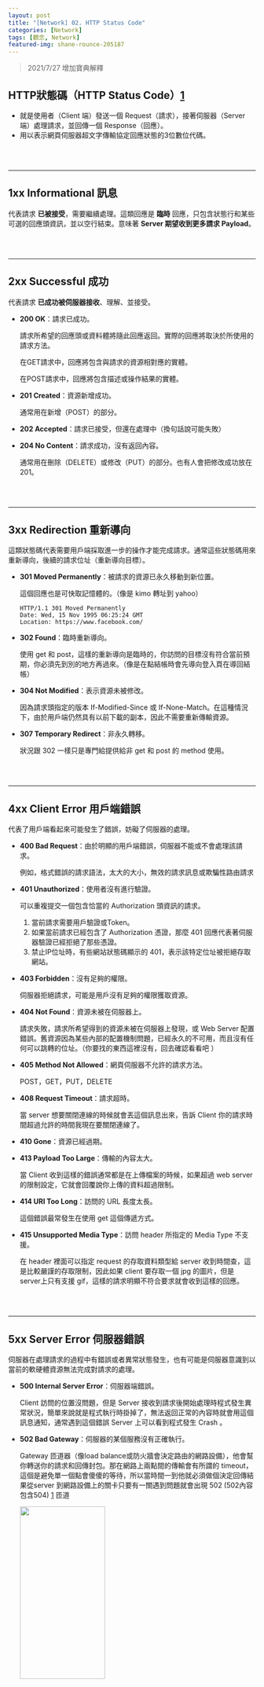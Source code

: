 ```yaml
---
layout: post
title: "[Network] 02. HTTP Status Code"
categories: [Network]
tags: [觀念, Network]
featured-img: shane-rounce-205187
---
```


> 2021/7/27 增加寶典解釋

## HTTP狀態碼（HTTP Status Code）[1](https://zh.wikipedia.org/wiki/HTTP%E7%8A%B6%E6%80%81%E7%A0%81)
- 就是使用者（Client 端）發送一個 Request（請求），接著伺服器（Server 端）處理請求，並回傳一個 Response（回應）。
- 用以表示網頁伺服器超文字傳輸協定回應狀態的3位數位代碼。

<br/><br/>

***

## 1xx Informational 訊息
代表請求 **已被接受**，需要繼續處理。這類回應是 **臨時** 回應，只包含狀態行和某些可選的回應頭資訊，並以空行結束。意味著 **Server 期望收到更多請求 Payload**。

<br/><br/>

***

## 2xx Successful 成功

代表請求 **已成功被伺服器接收**、理解、並接受。

- **200 OK**：請求已成功。

    請求所希望的回應頭或資料體將隨此回應返回。實際的回應將取決於所使用的請求方法。

    在GET請求中，回應將包含與請求的資源相對應的實體。
    
    在POST請求中，回應將包含描述或操作結果的實體。

- **201 Created**：資源新增成功。

    通常用在新增（POST）的部分。

- **202 Accepted**：請求已接受，但還在處理中（換句話說可能失敗）

- **204 No Content**：請求成功，沒有返回內容。

    通常用在刪除（DELETE）或修改（PUT）的部分。也有人會把修改成功放在 201。

<br/><br/>

***

## 3xx Redirection 重新導向

這類狀態碼代表需要用戶端採取進一步的操作才能完成請求。通常這些狀態碼用來重新導向，後續的請求位址（重新導向目標）。

- **301 Moved Permanently**：被請求的資源已永久移動到新位置。

    這個回應也是可快取記憶體的。（像是 kimo 轉址到️ yahoo）
    
    ```
    HTTP/1.1 301 Moved Permanently
    Date: Wed, 15 Nov 1995 06:25:24 GMT
    Location: https://www.facebook.com/
    ```

- **302 Found**：臨時重新導向。

    使用 get 和 post，這樣的重新導向是臨時的，你訪問的目標沒有符合當前預期，你必須先到別的地方再過來。（像是在點結帳時會先導向登入頁在導回結帳）

- **304 Not Modified**：表示資源未被修改。

    因為請求頭指定的版本 If-Modified-Since 或 If-None-Match。在這種情況下，由於用戶端仍然具有以前下載的副本，因此不需要重新傳輸資源。

- **307 Temporary Redirect**：非永久轉移。

    狀況跟 302 一樣只是專門給提供給非 get 和 post 的 method 使用。

<br/><br/>

***

## 4xx Client Error 用戶端錯誤

代表了用戶端看起來可能發生了錯誤，妨礙了伺服器的處理。

- **400 Bad Request**：由於明顯的用戶端錯誤，伺服器不能或不會處理該請求。
    
    例如，格式錯誤的請求語法，太大的大小，無效的請求訊息或欺騙性路由請求

- **401 Unauthorized**：使用者沒有進行驗證。

    可以重複提交一個包含恰當的 Authorization 頭資訊的請求。
    
    1. 當前請求需要用戶驗證或Token。
    2. 如果當前請求已經包含了 Authorization 憑證，那麼 401 回應代表著伺服器驗證已經拒絕了那些憑證。
    3. 禁止IP位址時，有些網站狀態碼顯示的 401，表示該特定位址被拒絕存取網站。

- **403 Forbidden**：沒有足夠的權限。

    伺服器拒絕請求，可能是用戶沒有足夠的權限獲取資源。

- **404 Not Found**：資源未被在伺服器上。

    請求失敗，請求所希望得到的資源未被在伺服器上發現，或 Web Server 配置錯誤。舊資源因為某些內部的配置機制問題，已經永久的不可用，而且沒有任何可以跳轉的位址。（你要找的東西這裡沒有，回去確認看看吧 ）

- **405 Method Not Allowed**：網頁伺服器不允許的請求方法。

    POST，GET，PUT，DELETE

- **408 Request Timeout**：請求超時。

    當 server 想要關閉連線的時候就會丟這個訊息出來，告訴 Client 你的請求時間超過允許的時間我現在要關閉連線了。 

- **410 Gone**：資源已經過期。

- **413 Payload Too Large**：傳輸的內容太大。

    當 Client 收到這樣的錯誤通常都是在上傳檔案的時候，如果超過 web server 的限制設定，它就會回覆說你上傳的資料超過限制。

- **414 URI Too Long**：訪問的 URL 長度太長。

    這個錯誤最常發生在使用 get 這個傳遞方式。

- **415 Unsupported Media Type**：訪問 header 所指定的 Media Type 不支援。

    在 header 裡面可以指定 request 的存取資料類型給 server 收到時間查，這是比較嚴謹的存取限制，因此如果 client 要存取一個 jpg 的圖片，但是 server上只有支援 gif，這樣的請求明顯不符合要求就會收到這樣的回應。 

<br/><br/>

***

## 5xx Server Error 伺服器錯誤

伺服器在處理請求的過程中有錯誤或者異常狀態發生，也有可能是伺服器意識到以當前的軟硬體資源無法完成對請求的處理。

- **500 Internal Server Error**：伺服器端錯誤。

    Client 訪問的位置沒問題，但是 Server 接收到請求後開始處理時程式發生異常狀況，簡單來說就是程式執行時掛掉了，無法返回正常的內容時就會用這個訊息通知，通常遇到這個錯誤 Server 上可以看到程式發生 Crash 。

- **502 Bad Gateway**：伺服器的某個服務沒有正確執行。

    Gateway 匝道器（像load balance或防火牆會決定路由的網路設備），他會幫你轉送你的請求和回傳封包。那在網路上兩點間的傳輸會有所謂的 timeout，這個是避免單一個點會傻傻的等待，所以當時間一到他就必須做個決定回傳結果從server 到網路設備上的關卡只要有一關遇到問題就會出現 502 (502內容包含504) [1](https://notfalse.net/50/http-intermediary) 匝道

    <img src="https://s3.amazonaws.com/notejoy/note_images/99942.1.Image%202018-08-24%20at%20%E4%B8%8A%E5%8D%8811.46.22.png" width="60%" height="30%" />
    
    <img src="https://s3.amazonaws.com/notejoy/note_images/99942.1.2018-10-17%20%E4%B8%8A%E5%8D%88%2010-37-44.jpg" width="60%" height="30%" />

- **503 Service Unavailable**：伺服器臨時維護或是快掛了，暫時無法處理請求。
    
    由於臨時的伺服器維護或者過載，伺服器當前無法處理請求。這個狀況是暫時的，並且將在一段時間以後恢復。（相當於準備開店）

- **504 Gateway Timeout**：伺服器上的服務沒有回應。
    
    作為閘道器或者代理工作的伺服器嘗試執行請求時，未能及時從上游伺服器（URI 標識出的伺服器，例如 HTTP、FTP、LDAP）或者輔助伺服器（例如 DNS）收到回應。
    網路設備的延遲會讓 client 和 server 雙方的有效時間對不起來，避免 server 或 client 收到內容時都已經過了很久，網路設備延遲到了一定程度就會送這個訊息。 

    <img src="https://s3.amazonaws.com/notejoy/note_images/99942.1.Image%202018-08-24%20at%20%E4%B8%8A%E5%8D%8811.11.23.png" width="70%" height="30%" />
    
​<br/><br/>

***

## ref：
- [https://notfalse.net/48/http-status-codes](https://notfalse.net/48/http-status-codes)

